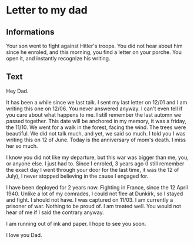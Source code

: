 # Letter to my dad

## Informations

Your son went to fight against Hitler's troops. You did not hear about him since he enroled, and this morning, you find a letter on your porche. You open it, and instantly recognize his writing.

## Text

Hey Dad.

It has been a while since we last talk. I sent my last letter on 12/01 and I am writing this one on 12/06. You never answered anyway. I can't even tell if you care about what happens to me. I still remember the last automn we passed together. This date will be anchored in my memory, it was a friday, the 11/10. We went for a walk in the forest, facing the wind. The trees were beautiful. We did not talk much, and yet, we said so much. I told you I was writing this on 12 of June. Today is the anniversary of mom's death. I miss her so much.

I know you did not like my departure, but this war was bigger than me, you, or anyone else. I just had to. Since I enroled, 3 years ago (I still remember the exact day I went through your door for the last time, it was the 12 of July), I never stopped believing in the cause I engaged for.

I have been deployed for 2 years now. Fighting in France, since the 12 April 1940. Unlike a lot of my comrades, I could not flee at Dunkirk, so I stayed and fight. I should not have. I was captured on 11/03. I am currently a prisoner of war. Nothing to be proud of. I am treated well. You would not hear of me if I said the contrary anyway.

I am running out of ink and paper. I hope to see you soon.

I love you Dad.